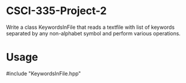 # CSCI-335-Project-2

Write a class KeywordsInFile that reads a textfile with list of keywords separated by any non-alphabet symbol and perform various operations.

# Usage
#include "KeywordsInFile.hpp"
